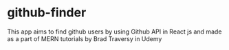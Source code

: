 # github-finder
This app aims to find github users by using Github API in React js and made as a part of MERN tutorials by Brad Traversy in Udemy
